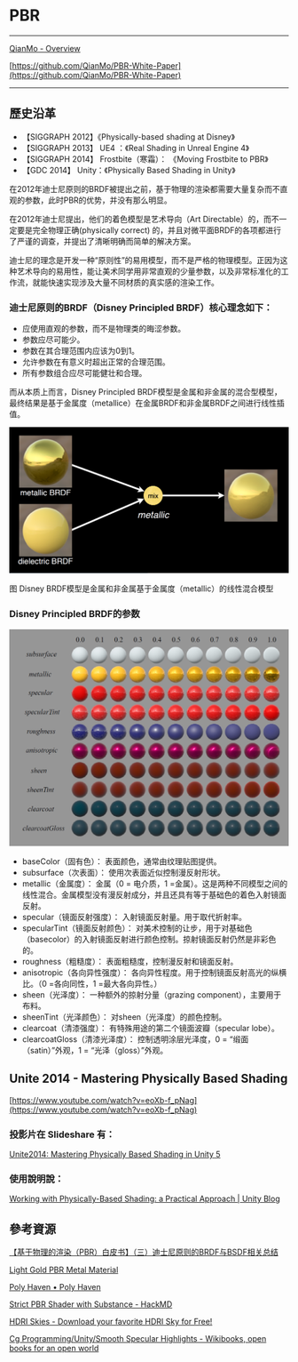 # PBR

---

[QianMo - Overview](https://github.com/QianMo)

[https://github.com/QianMo/PBR-White-Paper](https://github.com/QianMo/PBR-White-Paper)

---

## 歷史沿革

- 【SIGGRAPH 2012】《Physically-based shading at Disney》
- 【SIGGRAPH 2013】 UE4 ：《Real Shading in Unreal Engine 4》
- 【SIGGRAPH 2014】 Frostbite（寒霜）： 《Moving Frostbite to PBR》
- 【GDC 2014】 Unity：《Physically Based Shading in Unity》

在2012年迪士尼原则的BRDF被提出之前，基于物理的渲染都需要大量复杂而不直观的参数，此时PBR的优势，并没有那么明显。

在2012年迪士尼提出，他们的着色模型是艺术导向（Art Directable）的，而不一定要是完全物理正确(physically correct) 的，并且对微平面BRDF的各项都进行了严谨的调查，并提出了清晰明确而简单的解决方案。

迪士尼的理念是开发一种“原则性”的易用模型，而不是严格的物理模型。正因为这种艺术导向的易用性，能让美术同学用非常直观的少量参数，以及非常标准化的工作流，就能快速实现涉及大量不同材质的真实感的渲染工作。

### 迪士尼原则的BRDF（Disney Principled BRDF）核心理念如下：

- 应使用直观的参数，而不是物理类的晦涩参数。
- 参数应尽可能少。
- 参数在其合理范围内应该为0到1。
- 允许参数在有意义时超出正常的合理范围。
- 所有参数组合应尽可能健壮和合理。

而从本质上而言，Disney Principled BRDF模型是金属和非金属的混合型模型，最终结果是基于金属度（metallice）在金属BRDF和非金属BRDF之间进行线性插值。

![图 Disney BRDF模型是金属和非金属基于金属度（metallic）的线性混合模型](PBR%20f05df4a736194f18918b0fbb88e5f911/Untitled.png)

图 Disney BRDF模型是金属和非金属基于金属度（metallic）的线性混合模型

### ****Disney Principled BRDF的参数****

![Untitled](PBR%20f05df4a736194f18918b0fbb88e5f911/Untitled%201.png)

- baseColor（固有色）：
表面颜色，通常由纹理贴图提供。
- subsurface（次表面）：
使用次表面近似控制漫反射形状。
- metallic（金属度）：
金属（0 = 电介质，1 =金属）。这是两种不同模型之间的线性混合。金属模型没有漫反射成分，并且还具有等于基础色的着色入射镜面反射。
- specular（镜面反射强度）：
入射镜面反射量。用于取代折射率。
- specularTint（镜面反射颜色）：
对美术控制的让步，用于对基础色（basecolor）的入射镜面反射进行颜色控制。掠射镜面反射仍然是非彩色的。
- roughness（粗糙度）：
表面粗糙度，控制漫反射和镜面反射。
- anisotropic（各向异性强度）：
各向异性程度。用于控制镜面反射高光的纵横比。（0 =各向同性，1 =最大各向异性。）
- sheen（光泽度）：
一种额外的掠射分量（grazing component），主要用于布料。
- sheenTint（光泽颜色）：
对sheen（光泽度）的颜色控制。
- clearcoat（清漆强度）：
有特殊用途的第二个镜面波瓣（specular lobe）。
- clearcoatGloss（清漆光泽度）：
控制透明涂层光泽度，0 = “缎面（satin）”外观，1 = “光泽（gloss）”外观。

## ****Unite 2014 - Mastering Physically Based Shading****

[https://www.youtube.com/watch?v=eoXb-f_pNag](https://www.youtube.com/watch?v=eoXb-f_pNag)

### 投影片在 Slideshare 有：

[Unite2014: Mastering Physically Based Shading in Unity 5](https://www.slideshare.net/RenaldasZioma/unite2014-mastering-physically-based-shading-in-unity-5)

### 使用說明說：

[Working with Physically-Based Shading: a Practical Approach | Unity Blog](https://blog.unity.com/technology/working-with-physically-based-shading-a-practical-approach)

## 參考資源

[【基于物理的渲染（PBR）白皮书】（三）迪士尼原则的BRDF与BSDF相关总结](https://zhuanlan.zhihu.com/p/60977923)

[Light Gold PBR Metal Material](https://freepbr.com/materials/light-gold-pbr-metal-material/)

[Poly Haven • Poly Haven](https://polyhaven.com/)

[Strict PBR Shader with Substance - HackMD](https://hackmd.io/@Sai/Skhj0hB8Z)

[HDRI Skies - Download your favorite HDRI Sky for Free!](https://www.ihdri.com/)

[Cg Programming/Unity/Smooth Specular Highlights - Wikibooks, open books for an open world](https://en.wikibooks.org/wiki/Cg_Programming/Unity/Smooth_Specular_Highlights)
